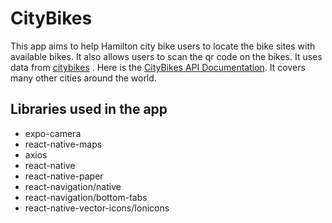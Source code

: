 # CityBikes

This app aims to help Hamilton city bike users to locate the bike sites with available bikes. 
It also allows users to scan the qr code on the bikes.
It uses data from [citybikes](https://api.citybik.es/v2/networks/sobi-hamilton) . 
Here is the [CityBikes API Documentation](https://api.citybik.es). It covers many other cities around the world.

## Libraries used in the app
* expo-camera
* react-native-maps
* axios
* react-native
* react-native-paper
* react-navigation/native
* react-navigation/bottom-tabs
* react-native-vector-icons/Ionicons
